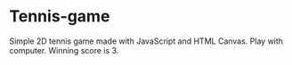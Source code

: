 # Tennis-game
Simple 2D tennis game made with JavaScript and HTML Canvas. Play with computer. Winning score is 3.
